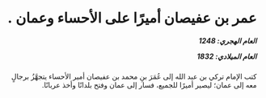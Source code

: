 <h1 dir="rtl">عمر بن عفيصان أميرًا على الأحساء وعمان .</h1>

<h5 dir="rtl">العام الهجري:  1248

العام الميلادي: 1832

</h5>

<p dir="rtl">كتب الإمام تركي بن عبد الله إلى عُمَرَ بنِ محمد بن عفيصان أمير الأحساء يتجهَّزُ برجالٍ معه إلى عمان؛ ليصير أميرًا للجميع، فسار إلى عمان وفتح بلدانًا وأخذ عربانًا.</p></br>
